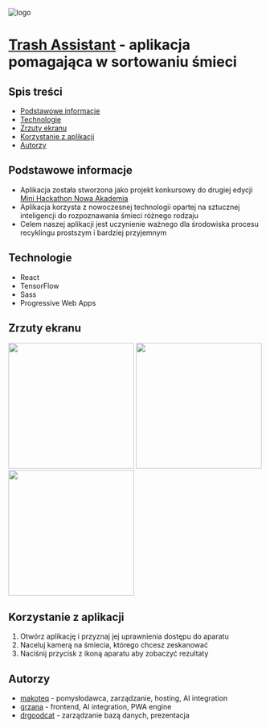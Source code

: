 ![logo](https://raw.githubusercontent.com/makoteq/Trash_Assistant/master/public/logo192.png?token=ARX2MZQ6VGNKTXSFKK4NMKTBYCMEM)

# [Trash Assistant](https://trash-assistant.netlify.app) - aplikacja pomagająca w sortowaniu śmieci

## Spis treści

-   [Podstawowe informacje](#podstawowe-informacje)
-   [Technologie](#technologie)
-   [Zrzuty ekranu](#zrzuty-ekranu)
-   [Korzystanie z aplikacji](#korzystanie-z-aplikacji)
-   [Autorzy](#autorzy)

## Podstawowe informacje

-   Aplikacja została stworzona jako projekt konkursowy do drugiej edycji [Mini Hackathon Nowa Akademia](https://nowaakademia.org/mini-hackathon-edycja-ii/)
-   Aplikacja korzysta z nowoczesnej technologii opartej na sztucznej inteligencji do rozpoznawania śmieci różnego rodzaju
-   Celem naszej aplikacji jest uczynienie ważnego dla środowiska procesu recyklingu prostszym i bardziej przyjemnym

## Technologie

-   React
-   TensorFlow
-   Sass
-   Progressive Web Apps

## Zrzuty ekranu

<p float="left">
<img src="https://raw.githubusercontent.com/makoteq/Trash_Assistant/master/public/screenshots/screen1.jpg" width="250" >
<img src="https://raw.githubusercontent.com/makoteq/Trash_Assistant/master/public/screenshots/screen2.jpg" width="250" >
<img src="https://raw.githubusercontent.com/makoteq/Trash_Assistant/master/public/screenshots/screen3.jpg" width="250" >
<p>

## Korzystanie z aplikacji

1. Otwórz aplikację i przyznaj jej uprawnienia dostępu do aparatu
2. Naceluj kamerą na śmiecia, którego chcesz zeskanować
3. Naciśnij przycisk z ikoną aparatu aby zobaczyć rezultaty

## Autorzy

-   [makoteq](https://github.com/makoteq) - pomysłodawca, zarządzanie, hosting, AI integration
-   [grzana](https://github.com/grz4na) - frontend, AI integration, PWA engine
-   [drgoodcat](https://github.com/drgoodcat) - zarządzanie bazą danych, prezentacja
